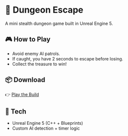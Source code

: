 # 🏰 Dungeon Escape
A mini stealth dungeon game built in Unreal Engine 5.

## 🎮 How to Play
- Avoid enemy AI patrols.
- If caught, you have 2 seconds to escape before losing.
- Collect the treasure to win!

## 📦 Download
👉 [Play the Build](https://your-google-drive-link)  

## 🔧 Tech
- Unreal Engine 5 (C++ + Blueprints)
- Custom AI detection + timer logic
